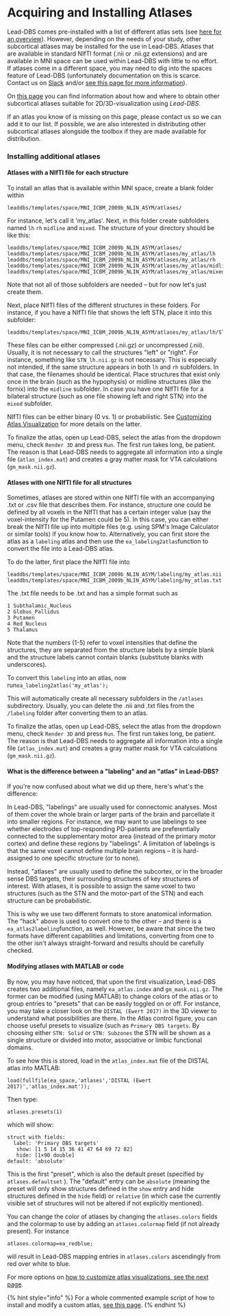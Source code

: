 # Acquiring and Installing Atlases

Lead-DBS comes pre-installed with a list of different atlas sets \(see [here for an overview](https://www.lead-dbs.org/helpsupport/knowledge-base/atlasesresources/atlases/)\). However, depending on the needs of your study, other subcortical atlases may be installed for the use in Lead-DBS. Atlases that are available in standard NIfTI format \(.nii or .nii.gz extensions\) and are available in MNI space can be used within Lead-DBS with little to no effort. If atlases come in a different space, you may need to dig into the spaces feature of Lead-DBS \(unfortunately documentation on this is scarce. Contact us on [Slack](https://leadsuite.slack.com/) and/or [see this page for more information](https://www.lead-dbs.org/about-the-mni-spaces/)\).

On [this page](http://www.lead-dbs.org/?page_id=45) you can find information about how and where to obtain other subcortical atlases suitable for 2D/3D-visualization using _Lead-DBS_.

If an atlas you know of is missing on this page, please contact us so we can add it to our list. If possible, we are also interested in distributing other subcortical atlases alongside the toolbox if they are made available for distribution.

### Installing additional atlases

#### Atlases with a NIfTI file for each structure

To install an atlas that is available within MNI space, create a blank folder within

```text
leaddbs/templates/space/MNI_ICBM_2009b_NLIN_ASYM/atlases/
```

For instance, let's call it 'my\_atlas'. Next, in this folder create subfolders named `lh` `rh` `midline` and `mixed`. The structure of your directory should be like this:

```text
leaddbs/templates/space/MNI_ICBM_2009b_NLIN_ASYM/atlases/
leaddbs/templates/space/MNI_ICBM_2009b_NLIN_ASYM/atlases/my_atlas/lh
leaddbs/templates/space/MNI_ICBM_2009b_NLIN_ASYM/atlases/my_atlas/rh
leaddbs/templates/space/MNI_ICBM_2009b_NLIN_ASYM/atlases/my_atlas/midline
leaddbs/templates/space/MNI_ICBM_2009b_NLIN_ASYM/atlases/my_atlas/mixed
```

Note that not all of those subfolders are needed – but for now let's just create them.

Next, place NIfTI files of the different structures in these folders. For instance, if you have a NIfTI file that shows the left STN, place it into this subfolder:

```text
leaddbs/templates/space/MNI_ICBM_2009b_NLIN_ASYM/atlases/my_atlas/lh/STN.nii.gz

```

These files can be either compressed \(.nii.gz\) or uncompressed \(.nii\). Usually, it is not necessary to call the structures "left" or "right". For instance, something like `STN_lh.nii.gz` is not necessary. This is especially not intended, if the same structure appears in both `lh` and `rh` subfolders. In that case, the filenames should be identical. Place structures that exist only once in the brain \(such as the hypophysis\) or midline structures \(like the fornix\) into the `midline` subfolder. In case you have one NIfTI file for a bilateral structure \(such as one file showing left and right STN\) into the `mixed` subfolder.

NIfTI files can be either binary \(0 vs. 1\) or probabilistic. See [Customizing Atlas Visualization](customizing_atlas_visualization.md) for more details on the latter.

To finalize the atlas, open up Lead-DBS, select the atlas from the dropdown menu, check `Render 3D` and press `Run`. The first run takes long, be patient. The reason is that Lead-DBS needs to aggregate all information into a single file \(`atlas_index.mat`\) and creates a gray matter mask for VTA calculations \(`gm_mask.nii.gz`\).

#### Atlases with one NIfTI file for all structures

Sometimes, atlases are stored within one NIfTI file with an accompanying .txt or .csv file that describes them. For instance, structure one could be defined by all voxels in the NIfTI that has a certain integer value \(say the voxel-intensity for the Putamen could be 5\). In this case, you can either break the NIfTI file up into multiple files \(e.g. using SPM's Image Calculator or similar tools\) if you know how to. Alternatively, you can first store the atlas as a `labeling` atlas and then use the `ea_labeling2atlas`function to convert the file into a Lead-DBS atlas.

To do the latter, first place the NIfTI file into

```text
leaddbs/templates/space/MNI_ICBM_2009b_NLIN_ASYM/labeling/my_atlas.nii
leaddbs/templates/space/MNI_ICBM_2009b_NLIN_ASYM/labeling/my_atlas.txt
```

The .txt file needs to be .txt and has a simple format such as

```text
1 Subthalamic_Nucleus
2 Globus_Pallidus
3 Putamen
4 Red_Nucleus
5 Thalamus
```

Note that the numbers \(1-5\) refer to voxel intensities that define the structures, they are separated from the structure labels by a simple blank and the structure labels cannot contain blanks \(substitute blanks with underscores\).

To convert this `labeling` into an atlas, now run`ea_labeling2atlas('my_atlas');`

This will automatically create all necessary subfolders in the `/atlases` subdirectory. Usually, you can delete the .nii and .txt files from the `/labeling` folder after converting them to an atlas.

To finalize the atlas, open up Lead-DBS, select the atlas from the dropdown menu, check `Render 3D` and press `Run`. The first run takes long, be patient. The reason is that Lead-DBS needs to aggregate all information into a single file \(`atlas_index.mat`\) and creates a gray matter mask for VTA calculations \(`gm_mask.nii.gz`\).

#### What is the difference between a "labeling" and an "atlas" in Lead-DBS?

If you're now confused about what we did up there, here's what's the difference:

In Lead-DBS, "labelings" are usually used for connectomic analyses. Most of them cover the whole brain or larger parts of the brain and parcellate it into smaller regions. For instance, we may want to use labelings to see whether electrodes of top-responding PD-patients are preferentially connected to the supplementary motor area \(instead of the primary motor cortex\) and define these regions by "labelings". A limitation of labelings is that the same voxel cannot define multiple brain regions – it is hard-assigned to one specific structure \(or to none\).

Instead, "atlases" are usually used to define the subcortex, or in the broader sense DBS targets, their surrounding structures of key structures of interest. With atlases, it is possible to assign the same voxel to two structures \(such as the STN and the motor-part of the STN\) and each structure can be probabilistic.

This is why we use two different formats to store anatomical information. The "hack" above is used to convert one to the other – and there is a `ea_atlas2labeling`function, as well. However, be aware that since the two formats have different capabilities and limitations, converting from one to the other isn't always straight-forward and results should be carefully checked.

#### Modifying atlases with MATLAB or code

By now, you may have noticed, that upon the first visualization, Lead-DBS creates two additional files, namely `ea_atlas.index` and `gm_mask.nii.gz`. The former can be modified \(using MATLAB\) to change colors of the atlas or to group entries to "presets" that can be easily toggled on or off. For instance, you may take a closer look on the `DISTAL (Ewert 2017)` in the 3D viewer to understand what possibilities are there. In the Atlas control figure, you can choose useful presets to visualize \(such as `Primary DBS targets`. By choosing either `STN: Solid` or `STN: Subzones` the STN will be shown as a single structure or divided into motor, associative or limbic functional domains.

To see how this is stored, load in the `atlas_index.mat` file of the DISTAL atlas into MATLAB:

```text
load(fullfile(ea_space,'atlases','DISTAL (Ewert 2017)','atlas_index.mat'));
```

Then type:

```text
atlases.presets(1)
```

which will show:

```text
struct with fields:
  label: 'Primary DBS targets'
   show: [1 5 14 15 36 41 47 64 69 72 82]
   hide: [1×90 double]
default: 'absolute'
```

This is the first "preset", which is also the default preset \(specified by `atlases.defaultset` \). The "default" entry can be `absolute` \(meaning the preset will only show structures defined in the `show` entry and hide structures defined in the `hide` field\) or `relative` \(in which case the currently visible set of structures will not be altered if not explicitly mentioned\).

You can change the color of atlases by changing the `atlases.colors` fields and the colormap to use by adding an `atlases.colormap` field \(if not already present\). For instance

```text
atlases.colormap=ea_redblue;
```

will result in Lead-DBS mapping entries in `atlases.colors` ascendingly from red over white to blue.

For more options on [how to customize atlas visualizations, see the next page](customizing_atlas_visualization.md).

{% hint style="info" %}
For a whole commented example script of how to install and modify a custom atlas, [see this page](../../useful-command-line-tools/installing-an-atlas-from-a-repository.md).
{% endhint %}

